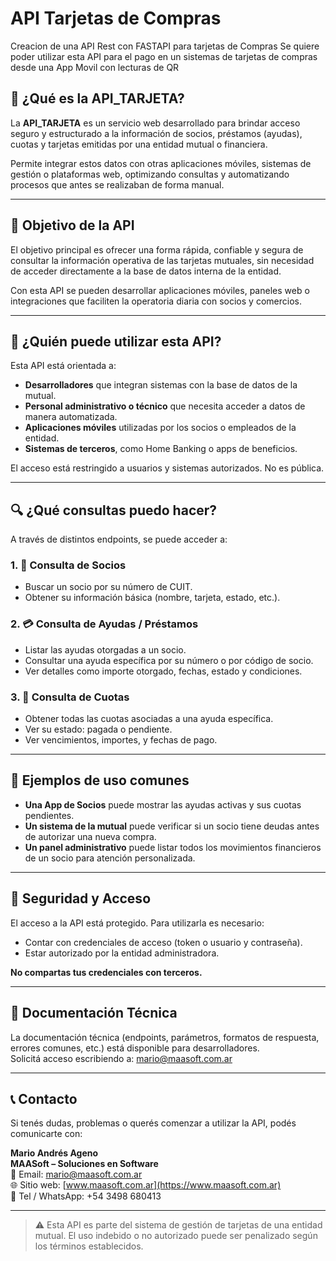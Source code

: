 # API Tarjetas de Compras

Creacion de una API Rest con FASTAPI para tarjetas de Compras 
Se quiere poder utilizar esta API para el pago en un sistemas de tarjetas de compras
desde una App Movil con lecturas de QR 

## 🧾 ¿Qué es la API_TARJETA?

La **API_TARJETA** es un servicio web desarrollado para brindar acceso seguro y estructurado a la información de socios, préstamos (ayudas), cuotas y tarjetas emitidas por una entidad mutual o financiera.

Permite integrar estos datos con otras aplicaciones móviles, sistemas de gestión o plataformas web, optimizando consultas y automatizando procesos que antes se realizaban de forma manual.

---

## 🎯 Objetivo de la API

El objetivo principal es ofrecer una forma rápida, confiable y segura de consultar la información operativa de las tarjetas mutuales, sin necesidad de acceder directamente a la base de datos interna de la entidad.

Con esta API se pueden desarrollar aplicaciones móviles, paneles web o integraciones que faciliten la operatoria diaria con socios y comercios.

---

## 👥 ¿Quién puede utilizar esta API?

Esta API está orientada a:

- **Desarrolladores** que integran sistemas con la base de datos de la mutual.
- **Personal administrativo o técnico** que necesita acceder a datos de manera automatizada.
- **Aplicaciones móviles** utilizadas por los socios o empleados de la entidad.
- **Sistemas de terceros**, como Home Banking o apps de beneficios.

El acceso está restringido a usuarios y sistemas autorizados. No es pública.

---

## 🔍 ¿Qué consultas puedo hacer?

A través de distintos endpoints, se puede acceder a:

### 1. 🔐 **Consulta de Socios**
- Buscar un socio por su número de CUIT.
- Obtener su información básica (nombre, tarjeta, estado, etc.).

### 2. 💳 **Consulta de Ayudas / Préstamos**
- Listar las ayudas otorgadas a un socio.
- Consultar una ayuda específica por su número o por código de socio.
- Ver detalles como importe otorgado, fechas, estado y condiciones.

### 3. 🧾 **Consulta de Cuotas**
- Obtener todas las cuotas asociadas a una ayuda específica.
- Ver su estado: pagada o pendiente.
- Ver vencimientos, importes, y fechas de pago.

---

## 📲 Ejemplos de uso comunes

- **Una App de Socios** puede mostrar las ayudas activas y sus cuotas pendientes.
- **Un sistema de la mutual** puede verificar si un socio tiene deudas antes de autorizar una nueva compra.
- **Un panel administrativo** puede listar todos los movimientos financieros de un socio para atención personalizada.

---

## 🔐 Seguridad y Acceso

El acceso a la API está protegido. Para utilizarla es necesario:

- Contar con credenciales de acceso (token o usuario y contraseña).
- Estar autorizado por la entidad administradora.

**No compartas tus credenciales con terceros.**

---

## 📘 Documentación Técnica

La documentación técnica (endpoints, parámetros, formatos de respuesta, errores comunes, etc.) está disponible para desarrolladores.  
Solicitá acceso escribiendo a: [mario@maasoft.com.ar](mailto:mario@maasoft.com.ar)

---

## 📞 Contacto

Si tenés dudas, problemas o querés comenzar a utilizar la API, podés comunicarte con:

**Mario Andrés Ageno**  
**MAASoft – Soluciones en Software**  
📧 Email: [mario@maasoft.com.ar](mailto:mario@maasoft.com.ar)  
🌐 Sitio web: [www.maasoft.com.ar](https://www.maasoft.com.ar)  
📱 Tel / WhatsApp: +54 3498 680413

---

> ⚠️ Esta API es parte del sistema de gestión de tarjetas de una entidad mutual. El uso indebido o no autorizado puede ser penalizado según los términos establecidos.
